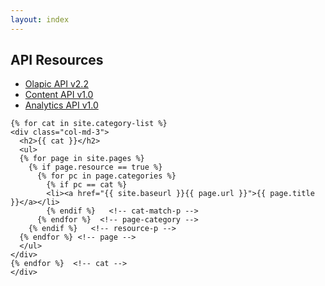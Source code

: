 ```yaml
---
layout: index
---
```


<div class="home">


  <div class="container">
    <div class="row">
    <div class="col-md-3">
      <h2>API Resources</h2>
      <ul>
        <li><a href="http://apidoc.olapic.com/" target="_blank">Olapic API v2.2</a></li>
        <li><a href="http://content-api-docs.photorank.me" target="_blank">Content API v1.0</a></li>
        <li><a href="http://data.photorank.me/api.html" target="_blank">Analytics API v1.0</a></li>
      </ul>
    </div>
    
    {% for cat in site.category-list %}
    <div class="col-md-3">
      <h2>{{ cat }}</h2>
      <ul>
      {% for page in site.pages %}
        {% if page.resource == true %}
          {% for pc in page.categories %}
            {% if pc == cat %}
            <li><a href="{{ site.baseurl }}{{ page.url }}">{{ page.title }}</a></li>
            {% endif %}   <!-- cat-match-p -->
          {% endfor %}  <!-- page-category -->
        {% endif %}   <!-- resource-p -->
      {% endfor %} <!-- page -->
      </ul>
    </div>
    {% endfor %}  <!-- cat -->
    </div>
  </div>





</div>
